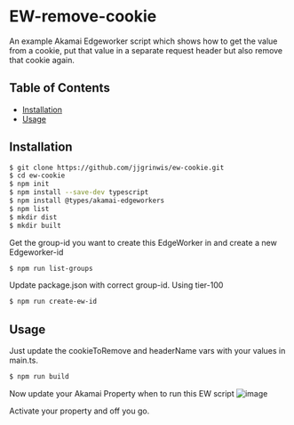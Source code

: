 # EW-remove-cookie

An example Akamai Edgeworker script which shows how to get the value from a cookie, put that value in a separate request header but also remove that cookie again.

## Table of Contents

- [Installation](#installation)
- [Usage](#usage)

## Installation


```bash
$ git clone https://github.com/jjgrinwis/ew-cookie.git
$ cd ew-cookie
$ npm init
$ npm install --save-dev typescript
$ npm install @types/akamai-edgeworkers
$ npm list
$ mkdir dist
$ mkdir built
```

Get the group-id you want to create this EdgeWorker in and create a new Edgeworker-id

```bash
$ npm run list-groups
```

Update package.json with correct group-id. Using tier-100
```bash
$ npm run create-ew-id
```
## Usage
Just update the cookieToRemove and headerName vars with your values in main.ts.
```bash
$ npm run build
```

Now update your Akamai Property when to run this EW script
![image](https://github.com/jjgrinwis/ew-cookie/assets/3455889/a26281a8-2a1b-42ce-aa9c-2811d6bd8541)

Activate your property and off you go.

